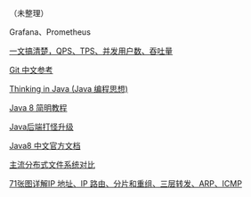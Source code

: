 （未整理）

Grafana、Prometheus



[一文搞清楚，QPS、TPS、并发用户数、吞吐量](https://mp.weixin.qq.com/s/DcWMRIBYHCX-TWvdEZ8Epg)

[Git 中文参考](https://git.apachecn.org/#/?id=git-中文参考)

[ Thinking in Java (Java 编程思想) ](https://wizardforcel.gitbooks.io/thinking-in-java/content/)

[Java 8 简明教程](https://wizardforcel.gitbooks.io/modern-java/content/)

[Java后端打怪升级](https://javaee.strivebo.com/)

[ Java8 中文官方文档 ](https://github.com/apachecn/java8-tut-zh)

[主流分布式文件系统对比](https://mp.weixin.qq.com/s/N2Flh1u9-T4CtCrwd5pgUA)

[71张图详解IP 地址、IP 路由、分片和重组、三层转发、ARP、ICMP](https://mp.weixin.qq.com/s/flYQkiFX8kevLzxkV9cPwA)
